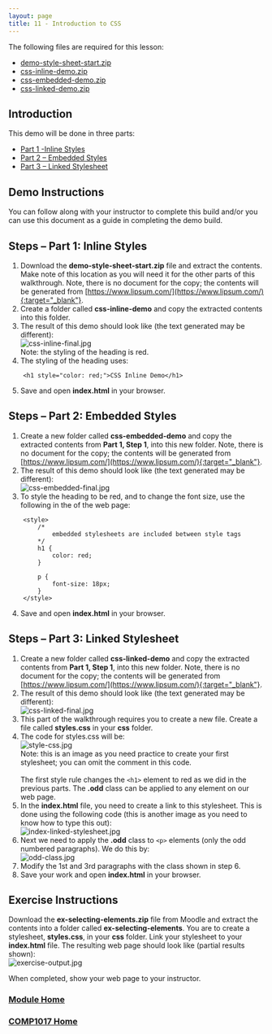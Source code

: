 ```yaml
---
layout: page
title: 11 - Introduction to CSS
---
```

The following files are required for this lesson:

* [demo-style-sheet-start.zip](files/demo-style-sheet-start.zip)
* [css-inline-demo.zip](files/css-inline-demo.zip)
* [css-embedded-demo.zip](files/css-embedded-demo.zip)
* [css-linked-demo.zip](files/css-linked-demo.zip)

## Introduction
This demo will be done in three parts:
* [Part 1 -Inline Styles](#part1)
* [Part 2 – Embedded Styles](#part2)
* [Part 3 – Linked Stylesheet](#part3)

## Demo Instructions
You can follow along with your instructor to complete this build and/or you can use this document as a guide in completing the demo build.

## Steps – <a id="part1">Part 1</a>: Inline Styles
1.	Download the **demo-style-sheet-start.zip** file and extract the contents. Make note of this location as you will need it for the other parts of this walkthrough. Note, there is no document for the copy; the contents will be generated from [https://www.lipsum.com/](https://www.lipsum.com/){:target="_blank"}.
2.	Create a folder called **css-inline-demo** and copy the extracted contents into this folder.
3.	The result of this demo should look like (the text generated may be different):<br>
![css-inline-final.jpg](files/css-inline-final.jpg)<br>
Note: the styling of the heading is red.
4.	The styling of the heading uses:

```html:
    <h1 style="color: red;">CSS Inline Demo</h1>
```

5.	Save and open **index.html** in your browser.

## Steps – <a id="part2">Part 2</a>: Embedded Styles
1.	Create a new folder called **css-embedded-demo** and copy the extracted contents from **Part 1, Step 1**, into this new folder. Note, there is no document for the copy; the contents will be generated from [https://www.lipsum.com/](https://www.lipsum.com/){:target="_blank"}.
2.	The result of this demo should look like (the text generated may be different):<br>
![css-embedded-final.jpg](files/css-embedded-final.jpg)
3.	To style the heading to be red, and to change the font size, use the following in the <head> of the web page:

```html:
    <style>
        /* 
            embedded stylesheets are included between style tags
        */
        h1 {
            color: red;
        }

        p {
            font-size: 18px;
        }
    </style>
```

4.	Save and open **index.html** in your browser.

## Steps – <a id="part3">Part 3</a>: Linked Stylesheet
1.	Create a new folder called **css-linked-demo** and copy the extracted contents from **Part 1, Step 1**, into this new folder. Note, there is no document for the copy; the contents will be generated from [https://www.lipsum.com/](https://www.lipsum.com/){:target="_blank"}.
2.	The result of this demo should look like (the text generated may be different):<br>
![css-linked-final.jpg](files/css-linked-final.jpg)
3.	This part of the walkthrough requires you to create a new file. Create a file called **styles.css** in your **css** folder.
4.	The code for styles.css will be:<br>
![style-css.jpg](files/style-css.jpg)<br>
Note: this is an image as you need practice to create your first stylesheet; you can omit the comment in this code.<br><br>
The first style rule changes the `<h1>` element to red as we did in the previous parts. The **.odd** class can be applied to any element on our web page.
5.	In the **index.html** file, you need to create a link to this stylesheet. This is done using the following code (this is another image as you need to know how to type this out):<br>
![index-linked-stylesheet.jpg](files/index-linked-stylesheet.jpg)
6.	Next we need to apply the **.odd** class to `<p>` elements (only the odd numbered paragraphs). We do this by:<br>
![odd-class.jpg](files/odd-class.jpg)
7.	Modify the 1st and 3rd paragraphs with the class shown in step 6.
8.	Save your work and open **index.html** in your browser.

## Exercise Instructions
Download the **ex-selecting-elements.zip** file from Moodle and extract the contents into a folder called **ex-selecting-elements**. You are to create a stylesheet, **styles.css**, in your **css** folder. Link your stylesheet to your **index.html** file. The resulting web page should look like (partial results shown):<br>
![exercise-output.jpg](files/exercise-output.jpg)

When completed, show your web page to your instructor.

### [Module Home](../)

### [COMP1017 Home](../../)